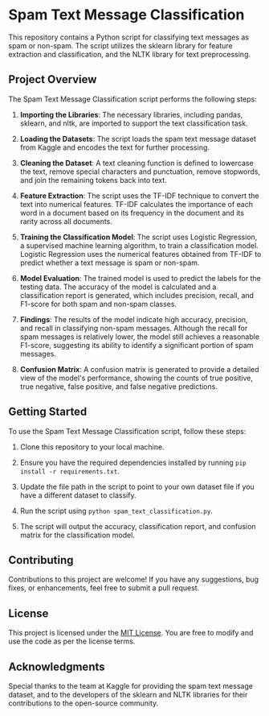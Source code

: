 # Spam Text Message Classification

This repository contains a Python script for classifying text messages as spam or non-spam. The script utilizes the sklearn library for feature extraction and classification, and the NLTK library for text preprocessing.

## Project Overview

The Spam Text Message Classification script performs the following steps:

1. **Importing the Libraries**: The necessary libraries, including pandas, sklearn, and nltk, are imported to support the text classification task.

2. **Loading the Datasets**: The script loads the spam text message dataset from Kaggle and encodes the text for further processing.

3. **Cleaning the Dataset**: A text cleaning function is defined to lowercase the text, remove special characters and punctuation, remove stopwords, and join the remaining tokens back into text.

4. **Feature Extraction**: The script uses the TF-IDF technique to convert the text into numerical features. TF-IDF calculates the importance of each word in a document based on its frequency in the document and its rarity across all documents.

5. **Training the Classification Model**: The script uses Logistic Regression, a supervised machine learning algorithm, to train a classification model. Logistic Regression uses the numerical features obtained from TF-IDF to predict whether a text message is spam or non-spam.

6. **Model Evaluation**: The trained model is used to predict the labels for the testing data. The accuracy of the model is calculated and a classification report is generated, which includes precision, recall, and F1-score for both spam and non-spam classes.

7. **Findings**: The results of the model indicate high accuracy, precision, and recall in classifying non-spam messages. Although the recall for spam messages is relatively lower, the model still achieves a reasonable F1-score, suggesting its ability to identify a significant portion of spam messages.

8. **Confusion Matrix**: A confusion matrix is generated to provide a detailed view of the model's performance, showing the counts of true positive, true negative, false positive, and false negative predictions.

## Getting Started

To use the Spam Text Message Classification script, follow these steps:

1. Clone this repository to your local machine.

2. Ensure you have the required dependencies installed by running `pip install -r requirements.txt`.

3. Update the file path in the script to point to your own dataset file if you have a different dataset to classify.

4. Run the script using `python spam_text_classification.py`.

5. The script will output the accuracy, classification report, and confusion matrix for the classification model.

## Contributing

Contributions to this project are welcome! If you have any suggestions, bug fixes, or enhancements, feel free to submit a pull request.

## License

This project is licensed under the [MIT License](LICENSE). You are free to modify and use the code as per the license terms.

## Acknowledgments

Special thanks to the team at Kaggle for providing the spam text message dataset, and to the developers of the sklearn and NLTK libraries for their contributions to the open-source community.


